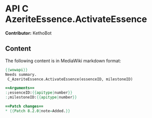 # API C AzeriteEssence.ActivateEssence

**Contributor:** KethoBot

## Content

The following content is in MediaWiki markdown format:

```mediawiki
{{wowapi}}
Needs summary.
 C_AzeriteEssence.ActivateEssence(essenceID, milestoneID)

==Arguments==
:;essenceID:{{apitype|number}}
:;milestoneID:{{apitype|number}}

==Patch changes==
* {{Patch 8.2.0|note=Added.}}
```